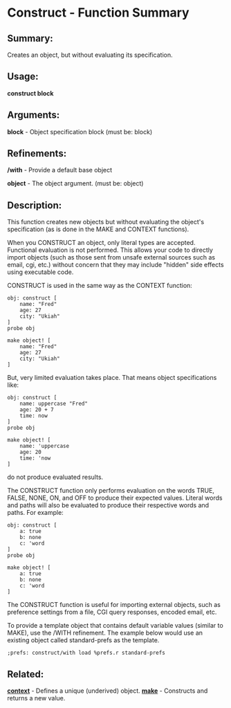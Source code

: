 # Construct - Function Summary

## Summary:

Creates an object, but without evaluating its specification.

## Usage:

**construct block**

## Arguments:

**block** - Object specification block (must be: block)

## Refinements:

**/with** - Provide a default base object

**object** - The object argument. (must be: object)

## Description:

This function creates new objects but without evaluating the object's specification (as is done in the MAKE and CONTEXT functions).

When you CONSTRUCT an object, only literal types are accepted. Functional evaluation is not performed. This allows your code to directly import objects (such as those sent from unsafe external sources such as email, cgi, etc.) without concern that they may include "hidden" side effects using executable code.

CONSTRUCT is used in the same way as the CONTEXT function:

```
obj: construct [
	name: "Fred"
	age: 27
	city: "Ukiah"
]
probe obj

make object! [
	name: "Fred"
	age: 27
	city: "Ukiah"
]
```

But, very limited evaluation takes place. That means object specifications like:

```
obj: construct [
	name: uppercase "Fred"
	age: 20 + 7
	time: now
]
probe obj

make object! [
	name: 'uppercase
	age: 20
	time: 'now
]
```

do not produce evaluated results.

The CONSTRUCT function only performs evaluation on the words TRUE, FALSE, NONE, ON, and OFF to produce their expected values. Literal words and paths will also be evaluated to produce their respective words and paths. For example:

```
obj: construct [
	a: true
	b: none
	c: 'word
]
probe obj

make object! [
	a: true
	b: none
	c: 'word
]
```

The CONSTRUCT function is useful for importing external objects, such as preference settings from a file, CGI query responses, encoded email, etc.

To provide a template object that contains default variable values (similar to MAKE), use the /WITH refinement. The example below would use an existing object called standard-prefs as the template.

```
;prefs: construct/with load %prefs.r standard-prefs
```

## Related:

[**context**](http://www.rebol.com/docs/words/wcontext.html) - Defines a unique (underived) object.
[**make**](http://www.rebol.com/docs/words/wmake.html) - Constructs and returns a new value.